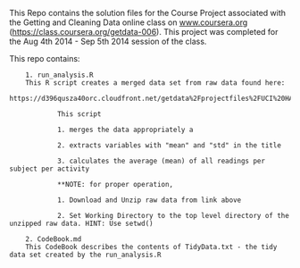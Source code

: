 This Repo contains the solution files for the Course Project associated with the Getting and Cleaning Data online class on www.coursera.org (https://class.coursera.org/getdata-006). This project was completed for the Aug 4th 2014 - Sep 5th 2014 session of the class.

This repo contains:

  	
        1. run_analysis.R
        This R script creates a merged data set from raw data found here:
        https://d396qusza40orc.cloudfront.net/getdata%2Fprojectfiles%2FUCI%20HAR%20Dataset.zip
 	
                This script 
  	
                1. merges the data appropriately a
	
                2. extracts variables with "mean" and "std" in the title
  	
                3. calculates the average (mean) of all readings per subject per activity
  
                **NOTE: for proper operation,
	
                1. Download and Unzip raw data from link above
	
                2. Set Working Directory to the top level directory of the unzipped raw data. HINT: Use setwd()
	
        2. CodeBook.md
        This CodeBook describes the contents of TidyData.txt - the tidy data set created by the run_analysis.R
